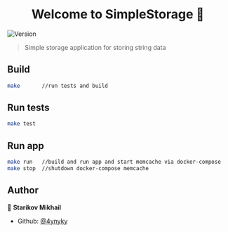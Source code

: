 <h1 align="center">Welcome to SimpleStorage 👋</h1>
<p>
  <img alt="Version" src="https://img.shields.io/badge/version-1.0.0-blue.svg?cacheSeconds=2592000" />
</p>

> Simple storage application for storing string data

## Build

```sh
make       //run tests and build
```


## Run tests

```sh
make test
```

## Run app

```sh
make run   //build and run app and start memcache via docker-compose
make stop  //shutdown docker-compose memcache
```


## Author

👤 **Starikov Mikhail**

* Github: [@4ynyky](https://github.com/4ynyky)

